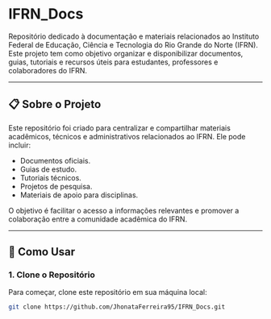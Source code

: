 # IFRN_Docs

Repositório dedicado à documentação e materiais relacionados ao Instituto Federal de Educação, Ciência e Tecnologia do Rio Grande do Norte (IFRN). Este projeto tem como objetivo organizar e disponibilizar documentos, guias, tutoriais e recursos úteis para estudantes, professores e colaboradores do IFRN.

---

## 📋 Sobre o Projeto

Este repositório foi criado para centralizar e compartilhar materiais acadêmicos, técnicos e administrativos relacionados ao IFRN. Ele pode incluir:

- Documentos oficiais.
- Guias de estudo.
- Tutoriais técnicos.
- Projetos de pesquisa.
- Materiais de apoio para disciplinas.

O objetivo é facilitar o acesso a informações relevantes e promover a colaboração entre a comunidade acadêmica do IFRN.

---

## 🚀 Como Usar

### 1. Clone o Repositório
Para começar, clone este repositório em sua máquina local:

```bash
git clone https://github.com/JhonataFerreira95/IFRN_Docs.git

